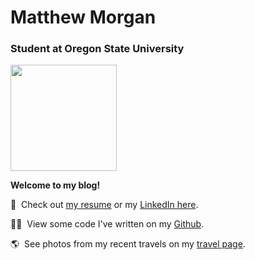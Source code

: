 # Matthew Morgan

### Student at Oregon State University

<img src="./assets/images/coding_guy_1.svg" height="170em" width="auto"></img>
<!-- <img src="./assets/images/coding_guy_3.svg" height="170em" width="auto"></img> -->
<!-- <img src="./assets/images/hello_man.svg" height="170em" width="auto"></img> -->
<!-- <img src="./assets/images/github_coder.svg" height="220em" width="auto"></img> -->

**Welcome to my blog!**

📄&nbsp;  Check out [my resume](?resume) or my [LinkedIn here](https://linkedin.com/in/mattmorgan6).

👨‍💻&nbsp;  View some code I've written on my [Github](https://github.com/mattmorgan6/).

🌎&nbsp; See photos from my recent travels on my [travel page](?travel).

<!-- 
    Type &nbsp; to add a single space.
    Type &ensp; to add 2 spaces.
    Type &emsp; to add 4 spaces.
    You can use non-breaking space (nbsp) 4 times to insert a tab.
-->

<!-- TODO: add thanks to undraw -->
